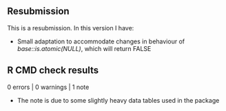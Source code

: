 ## Resubmission
This is a resubmission. In this version I have:
* Small adaptation to accommodate changes in behaviour of *base::is.atomic(NULL)*, which will return FALSE


## R CMD check results

0 errors | 0 warnings | 1 note

* The note is due to some slightly heavy data tables used in the package

